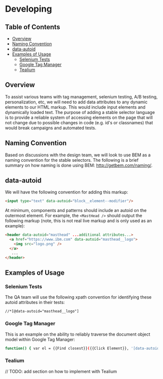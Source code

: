# Developing

<!-- prettier-ignore-start -->
<!-- START doctoc generated TOC please keep comment here to allow auto update -->
<!-- DON'T EDIT THIS SECTION, INSTEAD RE-RUN doctoc TO UPDATE -->
## Table of Contents

- [Overview](#overview)
- [Naming Convention](#naming-convention)
- [data-autoid](#data-autoid)
- [Examples of Usage](#examples-of-usage)
  - [Selenium Tests](#selenium-tests)
  - [Google Tag Manager](#google-tag-manager)
  - [Tealium](#tealium)

<!-- END doctoc generated TOC please keep comment here to allow auto update -->
<!-- prettier-ignore-end -->

## Overview

To assist various teams with tag management, selenium testing, A/B testing,
personalization, etc, we will need to add data attributes to any dynamic 
elements to our HTML markup. This would include input elements and dynamically 
loaded text. The purpose of adding a stable selector language is to provide a
reliable system of accessing elements on the page that will not change due to
possible changes in code (e.g. id's or classnames) that would break campaigns
and automated tests.

## Naming Convention
Based on discussions with the design team, we will look to use BEM as a naming 
convention for the stable selectors. The following is a brief summary on how 
naming is done using BEM: http://getbem.com/naming/.

## data-autoid
We will have the following convention for adding this markup:

```html
<input type="text" data-autoid="block__element--modifier"/>
```

At minimum, components and patterns should include an autoid on the outermost 
element. For example, the `<MastHead />` should output the following markup 
(note, this is not real live markup and is only used as an example):

```html
<header data-autoid="masthead" ...additional attributes...>
  <a href="https://www.ibm.com" data-autoid="masthead__logo">
    <img src="logo.png" />
  </a>
   ...
</header>
```

## Examples of Usage

### Selenium Tests

The QA team will use the following xpath convention for identifying these 
autoid attributes in their tests:

```xpath
//*[@data-autoid="masthead__logo"]
```

### Google Tag Manager
This is an example on the ability to reliably traverse the document object model
within Google Tag Manager:

```bash
function() { var el = {{Find closest}}({{Click Element}}, '[data-autoid^="masthead__logo"]'); return typeof el !== 'undefined' ? el.href : undefined; }
```

### Tealium
// TODO: add section on how to implement with Tealium
